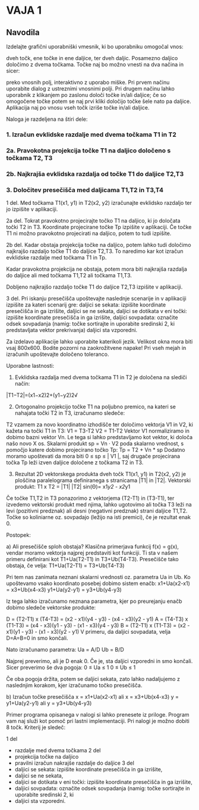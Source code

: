 # VAJA 1

## Navodila

Izdelajte grafični uporabniški vmesnik, ki bo uporabniku omogočal vnos:

dveh točk,
ene točke in ene daljice,
ter dveh daljic.
Posamezno daljico določimo z dvema točkama. Točke naj bo možno vnesti na dva načina in sicer:

preko vnosnih polj,
interaktivno z uporabo miške.
Pri prvem načinu uporabite dialog z ustreznimi vnosnimi polji. Pri drugem načinu lahko uporabnik z klikanjem po zaslonu določi točke in/ali daljice; če so omogočene točke potem se naj prvi kliki določijo točke šele nato pa daljice. Aplikacija naj po vnosu vseh točk izriše točke in/ali daljice.

Naloga je razdeljena na štiri dele:

### 1. Izračun evklidske razdalje med dvema točkama T1 in T2

### 2a. Pravokotna projekcija točke T1 na daljico določeno s točkama T2, T3

### 2b. Najkrajša evklidska razdalja od točke T1 do daljice T2,T3

### 3. Določitev presečišča med daljicama T1,T2 in T3,T4

1 del. Med točkama T1(x1, y1) in T2(x2, y2) izračunajte evklidsko razdaljo ter jo izpišite v aplikaciji.

2a del. Tokrat pravokotno projecirajte točko T1 na daljico, ki jo določata točki T2 in T3. Koordinate projecirane točke Tp izpišite v aplikaciji. Če točke T1 ni možno pravokotno projecirati na daljico, potem to tudi izpišite.

2b del. Kadar obstaja projekcija točke na daljico, potem lahko tudi določimo najkrajšo razdaljo točke T1 do daljice T2,T3. To naredimo kar kot izračun evklidske razdalje med točkama T1 in Tp.

Kadar pravokotna projekcija ne obstaja, potem mora biti najkrajša razdalja do daljice ali med točkama T1,T2 ali točkama T1,T3.

Dobljeno najkrajšo razdaljo točke T1 do daljice T2,T3 izpišite v aplikaciji.

3 del. Pri iskanju presečišča upoštevajte naslednje scenarije in v aplikaciji izpišite za kateri scenarij gre:
daljici se sekata: izpišite koordinate presečišča in ga izrišite,
daljici se ne sekata,
daljici se dotikata v eni točki: izpišite koordinate presečišča in ga izrišite,
daljici sovpadata: označite odsek sovpadanja (namig: točke sortirajte in uporabite sredinski 2, ki predstavljata vektor prekrivanja)
daljici sta vzporedni.

Za izdelavo aplikacije lahko uporabite katerikoli jezik. Velikost okna mora biti vsaj 800x600. Bodite pozorni na zaokrožitvene napake! Pri vseh mejah in izračunih upoštevajte določeno toleranco.

Uporabne lastnosti:

1. Evklidska razdalja med dvema točkama T1 in T2 je določena na slediči način:

|T1−T2|=(x1−x2)2+(y1−y2)2√

2. Ortogonalno projekcijo točke T1 na poljubno premico, na kateri se nahajata točki T2 in T3, izračunamo sledeče:

T2 vzamem za novo koordinatno izhodišče ter določimo vektorja V1 in V2, ki kažeta na točki T1 in T3:
V1 = T3-T2
V2 = T1-T2
Vektor V1 normaliziramo in dobimo bazni vektor Vn. Le tega si lahko predstavljamo kot vektor, ki določa našo novo X os.
Skalarni produkt sp = Vn · V2 poda skalarno vrednost, s pomočjo katere dobimo projecirano točko Tp:
Tp = T2 + Vn \* sp
Dodatno moramo upoštevati da mora biti 0 ≤ sp ≤ | V1 |, saj drugače projecirana točka Tp leži izven daljice določene z točkama T2 in T3.

3. Rezultat 2D vektorskega produkta dveh točk T1(x1, y1) in T2(x2, y2) je ploščina paralelograma definiranega s stranicama |T1| in |T2|. Vektorski produkt: T1 x T2 = |T1| |T2| sin(Θ)= x1*y2 - x2*y1

Če točke T1,T2 in T3 ponazorimo z vektorjema (T2-T1) in (T3-T1), ter izvedemo vektorski produkt med njima, lahko ugotovimo ali točka T3 leži na levi (pozitivni predznak) ali desni (negativni predznak) strani daljice T1,T2. Točke so koliniarne oz. sovpadajo (ležijo na isti premici), če je rezultat enak 0.

Postopek:

a) Ali presečišče sploh obstaja?
Klasična primerjava funkcij f(x) = g(x), vendar moramo vektorja najprej predstaviti kot funkciji. Ti sta v našem primeru definirani kot T1+Ua(T2-T1) in T3+Ub(T4-T3). Presečišče tako obstaja, če velja:
T1+Ua(T2-T1) = T3+Ub(T4-T3)

Pri tem nas zanimata neznani skalarni vrednosti oz. parametra Ua in Ub. Ko upoštevamo vsako koordinato posebej dobimo sistem enačb:
x1+Ua(x2-x1) = x3+Ub(x4-x3)
y1+Ua(y2-y1) = y3+Ub(y4-y3)

Iz tega lahko izračunamo neznana parametra, kjer po preurejanju enačb dobimo sledeče vektorske produkte:

D = (T2-T1) x (T4-T3) = (x2 - x1)(y4 - y3) - (x4 - x3)(y2 - y1)
A = (T4-T3) x (T1-T3) = (x4 - x3)(y1 - y3) - (x1 - x3)(y4 - y3)
B = (T2-T1) x (T1-T3) = (x2 - x1)(y1 - y3) - (x1 - x3)(y2 - y1)
V primeru, da daljici sovpadata, velja D=A=B=0 in smo končali.

Nato izračunamo parametra:
Ua = A/D
Ub = B/D

Najprej preverimo, ali je D enak 0. Če je, sta daljici vzporedni in smo končali. Sicer preverimo še dva pogoja:
0 ≤ Ua ≤ 1
0 ≤ Ub ≤ 1

Če oba pogoja držita, potem se daljici sekata, zato lahko nadaljujemo z naslednjim korakom, kjer izračunamo točko presečišča.

b) Izračun točke presečišča
x = x1+Ua(x2-x1) ali x = x3+Ub(x4-x3)
y = y1+Ua(y2-y1) ali y = y3+Ub(y4-y3)

Primer programa opisanega v nalogi si lahko prenesete iz priloge. Program vam naj služi kot pomoč pri lastni implementaciji.
Pri nalogi je možno dobiti 8 točk. Kriterij je sledeč:

1 del

- razdalje med dvema točkama
  2 del
- projekcija točke na daljico
- pravilni izračun nakrajše razdalje do daljice
  3 del
- daljici se sekata: izpišite koordinate presečišča in ga izrišite,
- daljici se ne sekata,
- daljici se dotikata v eni točki: izpišite koordinate presečišča in ga izrišite,
- daljici sovpadata: označite odsek sovpadanja (namig: točke sortirajte in uporabite sredinski 2, ki
- daljici sta vzporedni.
